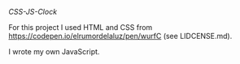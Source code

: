 *CSS-JS-Clock*

For this project I used HTML and CSS from https://codepen.io/elrumordelaluz/pen/wurfC (see LIDCENSE.md).

I wrote my own JavaScript.